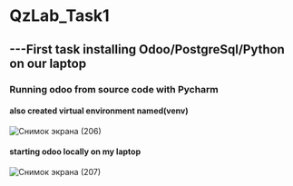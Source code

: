 # QzLab_Task1
## ---First task installing Odoo/PostgreSql/Python on our laptop 

### Running odoo from source code with Pycharm
#### also created virtual environment named(venv)

![Снимок экрана (206)](https://user-images.githubusercontent.com/51242971/222725325-d905f8cb-05d4-483e-b098-b47d268cb436.png)

#### starting odoo locally on my laptop

![Снимок экрана (207)](https://user-images.githubusercontent.com/51242971/222726560-9a1a0272-aa11-4efd-bcbd-47487add5745.png)
